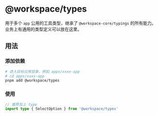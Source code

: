 # @workspace/types

用于多个 `app` 公用的工具类型，继承了 `@workspace-core/typings` 的所有能力。业务上有通用的类型定义可以放在这里。

## 用法

### 添加依赖

```bash
# 进入目标应用目录，例如 apps/xxxx-app
# cd apps/xxxx-app
pnpm add @workspace/types
```

### 使用

```ts
// 推荐加上 type
import type { SelectOption } from '@workspace/types'
```
